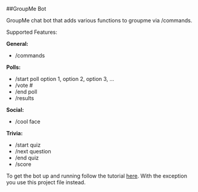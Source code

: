 ##GroupMe Bot

GroupMe chat bot that adds various functions to groupme via /commands.

Supported Features:

**General:**
- /commands

**Polls:**
- /start poll option 1, option 2, option 3, ...
- /vote #
- /end poll
- /results

**Social:**
- /cool face

**Trivia:**
- /start quiz
- /next question
- /end quiz
- /score

To get the bot up and running follow the tutorial [here](https://github.com/groupme/bot-tutorial-nodejs). With the exception you use this project file instead. 
